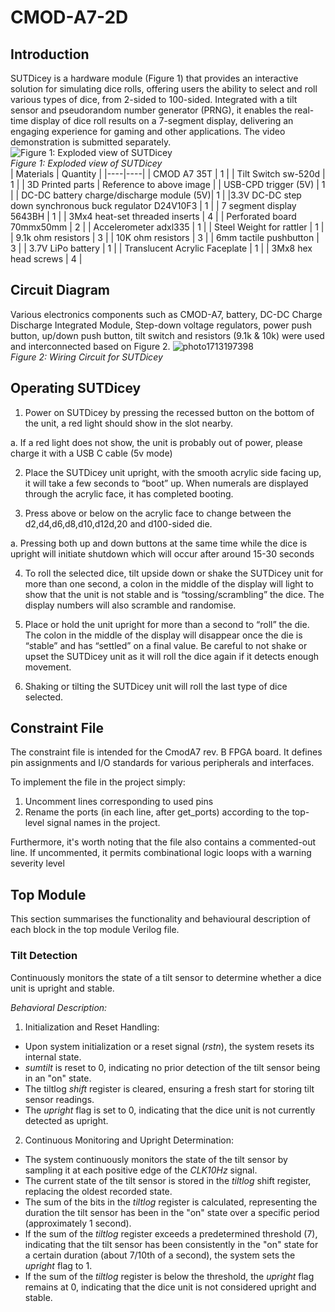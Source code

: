 # CMOD-A7-2D
## Introduction 
SUTDicey is a hardware module (Figure 1) that provides an interactive solution for simulating dice rolls, offering users the ability to select and roll various types of dice, from 2-sided to 100-sided. Integrated with a tilt sensor and pseudorandom number generator (PRNG), it enables the real-time display of dice roll results on a 7-segment display, delivering an engaging experience for gaming and other applications. The video demonstration is submitted separately.  
![Figure 1: Exploded view of SUTDicey](https://github.com/stephlovesfries/CMOD-A7-2D/assets/115708694/556bb49d-5d40-465d-ae5b-0aa725c9341f)  
*Figure 1: Exploded view of SUTDicey*  
| Materials | Quantity | 
|----|----|
| CMOD A7 35T | 1 |
| Tilt Switch sw-520d | 1 |
| 3D Printed parts | Reference to above image |
| USB-CPD trigger (5V) | 1 |
| DC-DC battery charge/discharge module (5V)| 1 |
|3.3V DC-DC step down synchronous buck regulator D24V10F3 | 1 |
| 7 segment display 5643BH | 1 |
| 3Mx4 heat-set threaded inserts | 4 |
| Perforated board 70mmx50mm | 2 |
| Accelerometer adxl335 | 1 | 
| Steel Weight for rattler | 1 |
| 9.1k ohm resistors | 3 | 
| 10K ohm resistors | 3 |
| 6mm tactile pushbutton | 3 |
| 3.7V LiPo battery | 1 | 
| Translucent Acrylic Faceplate | 1 |
| 3Mx8 hex head screws | 4 |   
## Circuit Diagram  
Various electronics components such as CMOD-A7, battery, DC-DC Charge Discharge Integrated Module, Step-down voltage regulators, power push button, up/down push button, tilt switch and resistors (9.1k & 10k) were used and interconnected based on Figure 2. 
![photo1713197398](https://github.com/stephlovesfries/CMOD-A7-2D/assets/115708694/5c04479c-d33f-48f1-b608-e9f3292a66bb)  
*Figure 2: Wiring Circuit for SUTDicey*  
## Operating SUTDicey
1. Power on SUTDicey by pressing the recessed button on the bottom of the unit, a red light should show in the slot nearby.

  a. If a red light does not show, the unit is probably out of power, please charge it with a USB C cable (5v mode)



2. Place the SUTDicey unit upright, with the smooth acrylic side facing up, it will take a few seconds to “boot” up. When numerals are displayed through the acrylic face, it has completed booting.



3. Press above or below on the acrylic face to change between the d2,d4,d6,d8,d10,d12d,20 and d100-sided die.

  a. Pressing both up and down buttons at the same time while the dice is upright will initiate shutdown which will occur after around 15-30 seconds



4. To roll the selected dice, tilt upside down or shake the SUTDicey unit for more than one second, a colon in the middle of the display will light to show that the unit is not stable and is “tossing/scrambling” the dice. The display numbers will also scramble and randomise.



5. Place or hold the unit upright for more than a second to “roll” the die.  The colon in the middle of the display will disappear once the die is “stable” and has “settled” on a final value. Be careful to not shake or upset the SUTDicey unit as it will roll the dice again if it detects enough movement.



6. Shaking or tilting the SUTDicey unit will roll the last type of dice selected.

## Constraint File 
The constraint file is intended for the CmodA7 rev. B FPGA board. It defines pin assignments and I/O standards for various peripherals and interfaces. 

To implement the file in the project simply: 
1. Uncomment lines corresponding to used pins   
2. Rename the ports (in each line, after get_ports) according to the top-level signal names in the project.

Furthermore, it's worth noting that the file also contains a commented-out line. If uncommented, it permits combinational logic loops with a warning severity level

## Top Module
This section summarises the functionality and behavioural description of each block in the top module Verilog file.   


### Tilt Detection 
Continuously monitors the state of a tilt sensor to determine whether a dice unit is upright and stable.  

*Behavioral Description:* 
1.  Initialization and Reset Handling:
* Upon system initialization or a reset signal (*rstn*), the system resets its internal state.
* *sumtilt* is reset to 0, indicating no prior detection of the tilt sensor being in an "on" state.
* The tiltlog *shift* register is cleared, ensuring a fresh start for storing tilt sensor readings.
* The *upright* flag is set to 0, indicating that the dice unit is not currently detected as upright.



2. Continuous Monitoring and Upright Determination:
* The system continuously monitors the state of the tilt sensor by sampling it at each positive edge of the *CLK10Hz* signal.
* The current state of the tilt sensor is stored in the *tiltlog* shift register, replacing the oldest recorded state.
* The sum of the bits in the *tiltlog* register is calculated, representing the duration the tilt sensor has been in the "on" state over a specific period (approximately 1 second).
* If the sum of the *tiltlog* register exceeds a predetermined threshold (7), indicating that the tilt sensor has been consistently in the "on" state for a certain duration (about 7/10th of a second), the system sets the *upright* flag to 1.
* If the sum of the *tiltlog* register is below the threshold, the *upright* flag remains at 0, indicating that the dice unit is not considered upright and stable.

